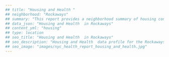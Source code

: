 ```yaml
---
## title: "Housing and Health "
## neighborhood: "Rockaways"
## summary: "This report provides a neighborhood summary of housing conditions and related health outcomes. It also describes population characteristics that can increase vulnerability to housing hazards."
## data_json: "Housing and Health  in Rockaways"
## content_yml: "housing"
## type: location
## seo_title: "Housing and Health  in Rockaways"
## seo_description: "Housing and Health  data profile for the Rockaways neighborhood of NYC."
## seo_image: "images/nyc_health_report_housing_and_health.jpg"
---
```

